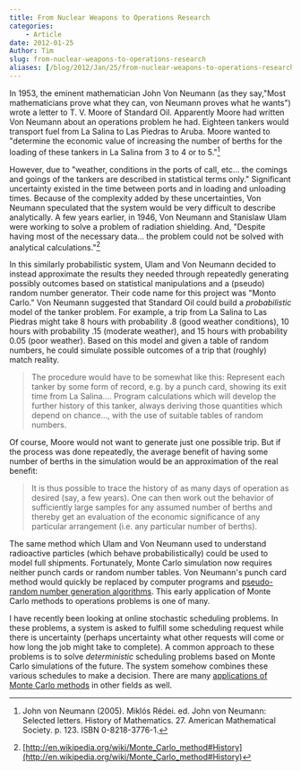 ```yaml
---
title: From Nuclear Weapons to Operations Research
categories:
    - Article
date: 2012-01-25
Author: Tim
slug: from-nuclear-weapons-to-operations-research
aliases: [/blog/2012/Jan/25/from-nuclear-weapons-to-operations-research/]
---
```


In 1953, the eminent mathematician John Von Neumann (as they say,"Most mathematicians prove what they can, von Neumann proves what he wants") wrote a letter to T. V. Moore of Standard Oil. Apparently Moore had written Von Neumann about an operations problem he had. Eighteen tankers would transport fuel from La Salina to Las Piedras to Aruba. Moore wanted to "determine the economic value of increasing the number of berths for the loading of these tankers in La Salina from 3 to 4 or to 5."[^1nuclear]

However, due to "weather, conditions in the ports of call, etc... the comings and goings of the tankers are described in statistical terms only." Significant uncertainty existed in the time between ports and in loading and unloading times. Because of the complexity added by these uncertainties, Von Neumann speculated that the system would be very difficult to describe analytically. A few years earlier, in 1946, Von Neumann and Stanislaw Ulam were working to solve a problem of radiation shielding. And, "Despite having most of the necessary data... the problem could not be solved with analytical calculations."[^2nuclear]

In this similarly probabilistic system, Ulam and Von Neumann decided to instead approximate the results they needed through repeatedly generating possibly outcomes based on statistical manipulations and a (pseudo) random number generator. Their code name for this project was "Monto Carlo." Von Neumann suggested that Standard Oil could build a _probabilistic_ model of the tanker problem. For example, a trip from La Salina to Las Piedras might take 8 hours with probability .8 (good weather conditions), 10 hours with probability .15 (moderate weather), and 15 hours with probability 0.05 (poor weather). Based on this model and given a table of random numbers, he could simulate possible outcomes of a trip that (roughly) match reality.

> The procedure would have to be somewhat like this: Represent each tanker by some form of record, e.g. by a punch card, showing its exit time from La Salina.... Program calculations which will develop the further history of this tanker, always deriving those quantities which depend on chance..., with the use of suitable tables of random numbers.

Of course, Moore would not want to generate just one possible trip. But if the process was done repeatedly, the average benefit of having some number of berths in the simulation would be an approximation of the real benefit:

> It is thus possible to trace the history of as many days of operation as desired (say, a few years). One can then work out the behavior of sufficiently large samples for any assumed number of berths and thereby get an evaluation of the economic significance of any particular arrangement (i.e. any particular number of berths).

The same method which Ulam and Von Neumann used to understand radioactive particles (which behave probabilistically) could be used to model full shipments. Fortunately, Monte Carlo simulation now requires neither punch cards or random number tables. Von Neumann's punch card method would quickly be replaced by computer programs and [pseudo-random number generation algorithms](http://www.codeproject.com/Articles/25172/Simple-Random-Number-Generation). This early application of Monte Carlo methods to operations problems is one of many.

I have recently been looking at online stochastic scheduling problems. In these problems, a system is asked to fulfill some scheduling request while there is uncertainty (perhaps uncertainty what other requests will come or how long the job might take to complete). A common approach to these problems is to solve _deterministic_ scheduling problems based on Monte Carlo simulations of the future. The system somehow combines these various schedules to make a decision. There are many [applications of Monte Carlo methods](http://en.wikipedia.org/wiki/Monte_Carlo_method#Applications) in other fields as well.

[^1nuclear]: John von Neumann (2005). Miklós Rédei. ed. John von Neumann: Selected letters. History of Mathematics. 27. American Mathematical Society. p. 123. ISBN 0-8218-3776-1.

[^2nuclear]: [http://en.wikipedia.org/wiki/Monte_Carlo_method#History](http://en.wikipedia.org/wiki/Monte_Carlo_method#History)
